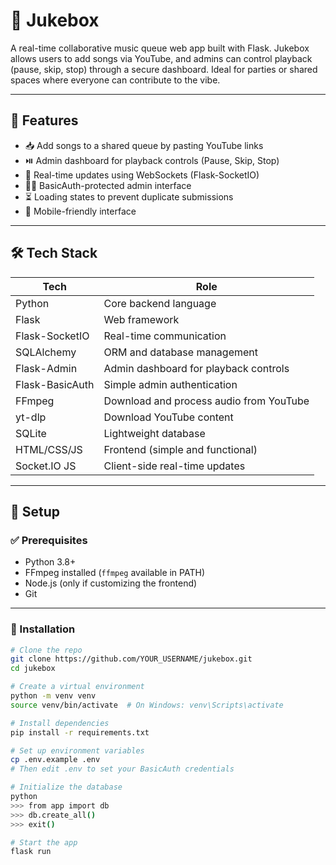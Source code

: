 # 🎵 Jukebox

A real-time collaborative music queue web app built with Flask. Jukebox allows users to add songs via YouTube, and admins can control playback (pause, skip, stop) through a secure dashboard. Ideal for parties or shared spaces where everyone can contribute to the vibe.

---

## 🚀 Features

- 📥 Add songs to a shared queue by pasting YouTube links
- ⏯️ Admin dashboard for playback controls (Pause, Skip, Stop)
- 🔄 Real-time updates using WebSockets (Flask-SocketIO)
- 🧑‍💼 BasicAuth-protected admin interface
- ⏳ Loading states to prevent duplicate submissions
- 📱 Mobile-friendly interface

---

## 🛠️ Tech Stack

| Tech           | Role                                     |
|----------------|------------------------------------------|
| Python         | Core backend language                    |
| Flask          | Web framework                            |
| Flask-SocketIO | Real-time communication                  |
| SQLAlchemy     | ORM and database management              |
| Flask-Admin    | Admin dashboard for playback controls    |
| Flask-BasicAuth| Simple admin authentication              |
| FFmpeg         | Download and process audio from YouTube  |
| yt-dlp         | Download YouTube content                 |
| SQLite         | Lightweight database                     |
| HTML/CSS/JS    | Frontend (simple and functional)         |
| Socket.IO JS   | Client-side real-time updates            |

---

## 🧰 Setup

### ✅ Prerequisites

- Python 3.8+
- FFmpeg installed (`ffmpeg` available in PATH)
- Node.js (only if customizing the frontend)
- Git

---

### 🔧 Installation

```bash
# Clone the repo
git clone https://github.com/YOUR_USERNAME/jukebox.git
cd jukebox

# Create a virtual environment
python -m venv venv
source venv/bin/activate  # On Windows: venv\Scripts\activate

# Install dependencies
pip install -r requirements.txt

# Set up environment variables
cp .env.example .env
# Then edit .env to set your BasicAuth credentials

# Initialize the database
python
>>> from app import db
>>> db.create_all()
>>> exit()

# Start the app
flask run
